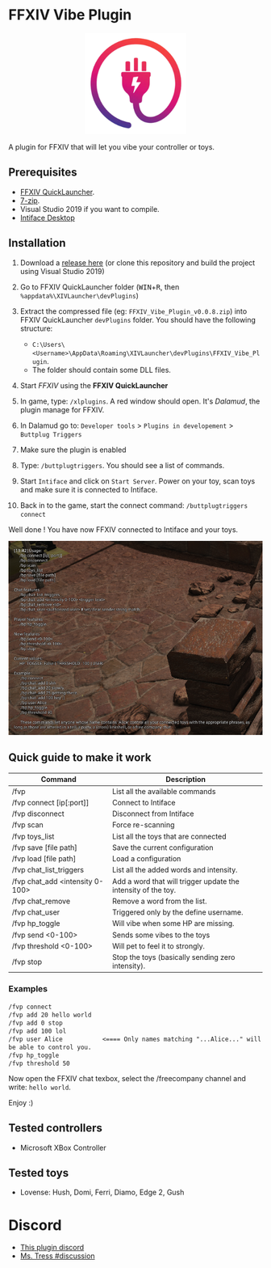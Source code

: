 # FFXIV Vibe Plugin

<p align="center">
  <img width="200" height="200" src="./Data/logo.png">
</p>

A plugin for FFXIV that will let you vibe your controller or toys.

## Prerequisites
- [FFXIV QuickLauncher](https://github.com/goatcorp/FFXIVQuickLauncher).
- [7-zip](https://www.7-zip.org/).
- Visual Studio 2019 if you want to compile.
- [Intiface Desktop](https://intiface.com/desktop/)


## Installation

1. Download a [release here](https://github.com/kacie8989/FFXIV-Vibe-Plugin/releases)
(or clone this repository and build the project using Visual Studio 2019)
2. Go to FFXIV QuickLauncher folder (<kbd>WIN</kbd>+<kbd>R</kbd>, then `%appdata%\XIVLauncher\devPlugins`)
3. Extract the compressed file (eg: `FFXIV_Vibe_Plugin_v0.0.8.zip`) into FFXIV QuickLauncher `devPlugins` folder. You should have the following structure:

    - `C:\Users\<Username>\AppData\Roaming\XIVLauncher\devPlugins\FFXIV_Vibe_Plugin`.
    - The folder should contain some DLL files.

4. Start *FFXIV* using the **FFXIV QuickLauncher**
5. In game, type: `/xlplugins`. A red window should open. It's *Dalamud*, the plugin manage for FFXIV.
6. In Dalamud go to: `Developer tools` > `Plugins in developement` > `Buttplug Triggers`
7. Make sure the plugin is enabled
8. Type: `/buttplugtriggers`. You should see a list of commands.
9. Start `Intiface` and click on `Start Server`. Power on your toy, scan toys and make sure it is connected to Intiface.
10. Back in to the game, start the connect command: `/buttplugtriggers connect`

Well done ! You have now FFXIV connected to Intiface and your toys. 

![ingame](./Docs/screenshot.png)

## Quick guide to make it work

| Command                | Description  |
|------------------------|--------------|
| /fvp | List all the available commands |
| /fvp connect [ip[:port]] | Connect to Intiface |
| /fvp disconnect | Disconnect from Intiface |
| /fvp scan | Force re-scanning |
| /fvp toys_list | List all the toys that are connected |
| /fvp save [file path] | Save the current configuration |
| /fvp load [file path] | Load a configuration |
| /fvp chat_list_triggers | List all the added words and intensity. |
| /fvp chat_add <intensity 0-100> <The words to match> | Add a word that will trigger update the intensity of the toy. |
| /fvp chat_remove <id> | Remove a word from the list. |
| /fvp chat_user <username> | Triggered only by the define username. |
| /fvp hp_toggle | Will vibe when some HP are missing. |
| /fvp send <0-100> | Sends some vibes to the toys |
| /fvp threshold <0-100> | Will pet to feel it to strongly. |
| /fvp stop | Stop the toys (basically sending zero intensity). |

### Examples

```
/fvp connect
/fvp add 20 hello world
/fvp add 0 stop
/fvp add 100 lol
/fvp user Alice           <==== Only names matching "...Alice..." will be able to control you. 
/fvp hp_toggle
/fvp threshold 50
```

Now open the FFXIV chat texbox, select the /freecompany channel and write: `hello world`.

Enjoy :)

## Tested controllers
- Microsoft XBox Controller

## Tested toys
- Lovense: Hush, Domi, Ferri, Diamo, Edge 2, Gush


# Discord
- [This plugin discord](https://discord.gg/CPbuGv6y) 
- [Ms. Tress #discussion](https://discord.gg/fx5pABsE)
